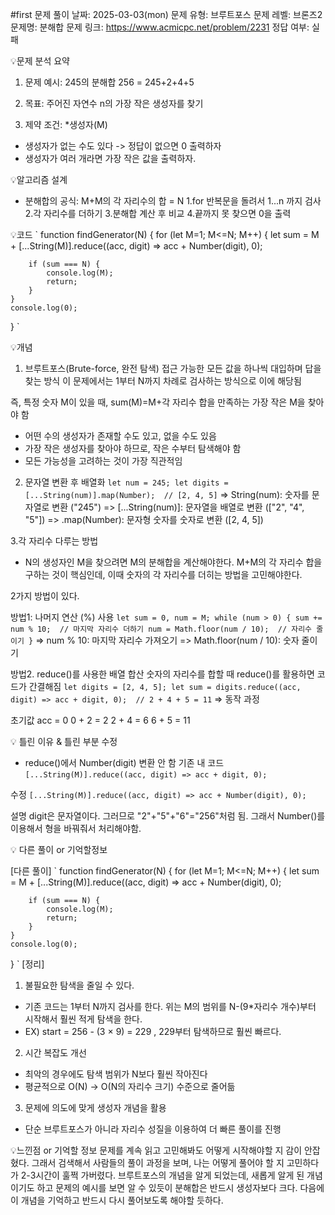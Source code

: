 #first
문제 풀이 날짜: 2025-03-03(mon)
문제 유형: 브루트포스
문제 레벨: 브론즈2 
문제명: 분해합
문제 링크: https://www.acmicpc.net/problem/2231
정답 여부: 실패

💡문제 분석 요약
1) 문제 예시:
245의 분해합 256 = 245+2+4+5

2) 목표:
주어진 자연수 n의 가장 작은 생성자를 찾기

3) 제약 조건:
*생성자(M)
- 생성자가 없는 수도 있다 -> 정답이 없으면 0 출력하자
- 생성자가 여러 개라면 가장 작은 값을 출력하자.

💡알고리즘 설계
- 분해합의 공식: M+M의 각 자리수의 합 = N
1.for 반복문을 돌려서 1...n 까지 검사
2.각 자리수를 더하기
3.분해합 계산 후 비교
4.끝까지 못 찾으면 0을 출력 

💡코드
`
function findGenerator(N) {
    for (let M=1; M<=N; M++) {
        let sum = M + [...String(M)].reduce((acc, digit) => acc + Number(digit), 0);

        if (sum === N) {
            console.log(M);
            return;
        }
    }
    console.log(0);
}
`

💡개념
1. 브루트포스(Brute-force, 완전 탐색) 접근
가능한 모든 값을 하나씩 대입하며 답을 찾는 방식
이 문제에서는 1부터 N까지 차례로 검사하는 방식으로 이에 해당됨

즉, 특정 숫자 M이 있을 때, sum(M)=M+각 자리수 합을 만족하는 가장 작은 M을 찾아야 함
- 어떤 수의 생성자가 존재할 수도 있고, 없을 수도 있음
- 가장 작은 생성자를 찾아야 하므로, 작은 수부터 탐색해야 함
- 모든 가능성을 고려하는 것이 가장 직관적임

 2. 문자열 변환 후 배열화 
`
let num = 245;
let digits = [...String(num)].map(Number);  // [2, 4, 5]
`
=> String(num): 숫자를 문자열로 변환 ("245")
=> [...String(num)]: 문자열을 배열로 변환 (["2", "4", "5"])
=> .map(Number): 문자형 숫자를 숫자로 변환 ([2, 4, 5])


3.각 자리수 다루는 방법
- N의 생성자인 M을 찾으려면 M의 분해합을 계산해야한다.
M+M의 각 자리수 합을 구하는 것이 핵심인데, 이때 숫자의 각 자리수를 더히는 방법을 고민해야한다.

2가지 방법이 있다.


방법1: 나머지 연산 (%) 사용 
`
let sum = 0, num = M;
while (num > 0) {
    sum += num % 10;  // 마지막 자리수 더하기
    num = Math.floor(num / 10);  // 자리수 줄이기
}
`
=> num % 10: 마지막 자리수 가져오기
=> Math.floor(num / 10): 숫자 줄이기


방법2. reduce()를 사용한 배열 합산
숫자의 자리수를 합할 때 reduce()를 활용하면 코드가 간결해짐
`
let digits = [2, 4, 5];
let sum = digits.reduce((acc, digit) => acc + digit, 0);  // 2 + 4 + 5 = 11
`
=> 동작 과정

초기값 acc = 0
0 + 2 = 2
2 + 4 = 6
6 + 5 = 11

💡 틀린 이유 & 틀린 부분 수정 
- reduce()에서 Number(digit) 변환 안 함
기존 내 코드
`
[...String(M)].reduce((acc, digit) => acc + digit, 0); 
`

수정
`
[...String(M)].reduce((acc, digit) => acc + Number(digit), 0);
`

설명
digit은 문자열이다. 그러므로 "2"+"5"+"6"="256"처럼 됨.
그래서 Number()를 이용해서 형을 바꿔줘서 처리해야함.


💡 다른 풀이 or 기억할정보 

[다른 풀이]
`
function findGenerator(N) {
    for (let M=1; M<=N; M++) {
        let sum = M + [...String(M)].reduce((acc, digit) => acc + Number(digit), 0);

        if (sum === N) {
            console.log(M);
            return;
        }
    }
    console.log(0);
}
`
[정리]
1) 불필요한 탐색을 줄일 수 있다.
- 기존 코드는 1부터 N까지 검사를 한다. 위는 M의 범위를 N-(9*자리수 개수)부터 시작해서 훨씬 적게 탐색을 한다.
- EX) start = 256 - (3 × 9) = 229  , 229부터 탐색하므로 훨씬 빠르다.

2) 시간 복잡도 개선
- 최악의 경우에도 탐색 범위가 N보다 훨씬 작아진다
- 평균적으로 O(N) → O(N의 자리수 크기) 수준으로 줄어듦

3) 문제에 의도에 맞게 생성자 개념을 활용
- 단순 브루트포스가 아니라 자리수 성질을 이용하여 더 빠른 풀이를 진행


💡느낀점 or 기억할 정보
문제를 계속 읽고 고민해봐도 어떻게 시작해야할 지 감이 안잡혔다.
그래서 검색해서 사람들의 풀이 과정을 보며, 나는 어떻게 풀어야 할 지
고민하다가 2-3시간이 훌쩍 가버렸다.
브루트포스의 개념을 알게 되었는데, 새롭게 알게 된 개념이기도 하고 문제의 예시를 보면 알 수 있듯이 분해합은 반드시 생성자보다 크다. 다음에 이 개념을 기억하고 반드시 다시 풀어보도록 해야할 듯하다.